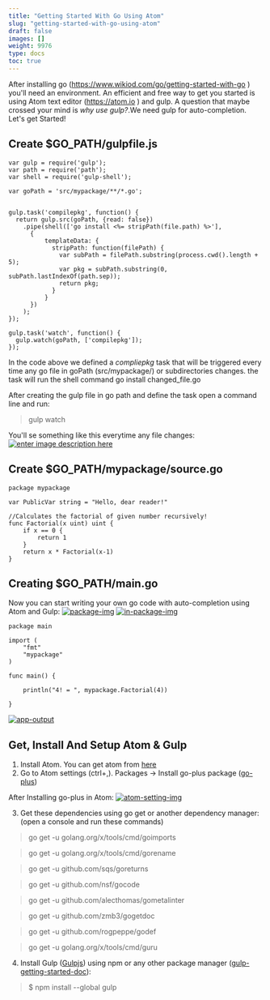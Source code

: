 ```yaml
---
title: "Getting Started With Go Using Atom"
slug: "getting-started-with-go-using-atom"
draft: false
images: []
weight: 9976
type: docs
toc: true
---
```


After installing go (https://www.wikiod.com/go/getting-started-with-go ) you'll need an environment. An efficient and free way to get you started is using Atom text editor (https://atom.io ) and gulp.
A question that maybe crossed your mind is *why use gulp?*.We need gulp for auto-completion.
Let's get Started!

## Create $GO_PATH/gulpfile.js
    var gulp = require('gulp');
    var path = require('path');
    var shell = require('gulp-shell');
    
    var goPath = 'src/mypackage/**/*.go';
    
    
    gulp.task('compilepkg', function() {
      return gulp.src(goPath, {read: false})
        .pipe(shell(['go install <%= stripPath(file.path) %>'],
          {
              templateData: {
                stripPath: function(filePath) {
                  var subPath = filePath.substring(process.cwd().length + 5);
                  var pkg = subPath.substring(0, subPath.lastIndexOf(path.sep));
                  return pkg;
                }
              }
          })
        );
    });
    
    gulp.task('watch', function() {
      gulp.watch(goPath, ['compilepkg']);
    });
    
In the code above we defined a *compliepkg* task that will be triggered every time any go file in goPath (src/mypackage/) or subdirectories changes. the task will run the shell command go install changed_file.go

After creating the gulp file in go path and define the task open a command line and run:

> gulp watch

You'll se something like this everytime any file changes:
[![enter image description here][1]][1]


  [1]: https://i.stack.imgur.com/qwEvS.png

## Create $GO_PATH/mypackage/source.go
    package mypackage
    
    var PublicVar string = "Hello, dear reader!"
    
    //Calculates the factorial of given number recursively!
    func Factorial(x uint) uint {
        if x == 0 {
            return 1
        }
        return x * Factorial(x-1)
    }
    

## Creating $GO_PATH/main.go
Now you can start writing your own go code with auto-completion using Atom and Gulp:
[![package-img][1]][1]
[![in-package-img][2]][2]

    package main

    import (
        "fmt"
        "mypackage"
    )
    
    func main() {
    
        println("4! = ", mypackage.Factorial(4))
    
    }

[![app-output][4]][4]


  [1]: https://i.stack.imgur.com/olQXd.png
  [2]: https://i.stack.imgur.com/0SuI3.png
  [3]: https://i.stack.imgur.com/wCVO8.png
  [4]: https://i.stack.imgur.com/H0geN.png

## Get, Install And Setup Atom & Gulp

1. Install Atom. You can get atom from [here][1]
2. Go to Atom settings (ctrl+,). Packages -> Install go-plus package ([go-plus][2])

After Installing go-plus in Atom:
[![atom-setting-img][3]][3]

3. Get these dependencies using go get or another dependency manager: (open a console and run these commands)

> go get -u golang.org/x/tools/cmd/goimports

> go get -u golang.org/x/tools/cmd/gorename 

> go get -u github.com/sqs/goreturns 

> go get -u github.com/nsf/gocode

> go get -u github.com/alecthomas/gometalinter

> go get -u github.com/zmb3/gogetdoc

> go get -u github.com/rogpeppe/godef

> go get -u golang.org/x/tools/cmd/guru

4. Install Gulp ([Gulpjs][4]) using npm or any other package manager ([gulp-getting-started-doc][5]):

> $ npm install --global gulp


  [1]: https://github.com/atom/atom/releases/tag/v1.12.7 "here"
  [2]: https://atom.io/packages/go-plus
  [3]: https://i.stack.imgur.com/HSbug.png
  [4]: http://gulpjs.com/
  [5]: https://github.com/gulpjs/gulp/blob/master/docs/getting-started.md

